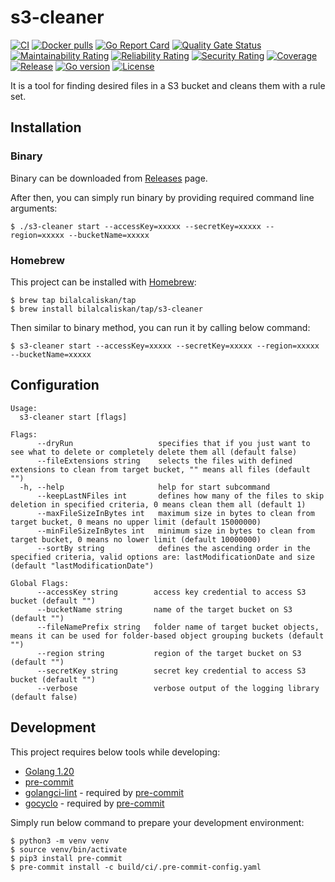# s3-cleaner
[![CI](https://github.com/bilalcaliskan/s3-cleaner/workflows/CI/badge.svg?event=push)](https://github.com/bilalcaliskan/s3-cleaner/actions?query=workflow%3ACI)
[![Docker pulls](https://img.shields.io/docker/pulls/bilalcaliskan/s3-cleaner)](https://hub.docker.com/r/bilalcaliskan/s3-cleaner/)
[![Go Report Card](https://goreportcard.com/badge/github.com/bilalcaliskan/s3-cleaner)](https://goreportcard.com/report/github.com/bilalcaliskan/s3-cleaner)
[![Quality Gate Status](https://sonarcloud.io/api/project_badges/measure?project=bilalcaliskan_s3-cleaner&metric=alert_status)](https://sonarcloud.io/summary/new_code?id=bilalcaliskan_s3-cleaner)
[![Maintainability Rating](https://sonarcloud.io/api/project_badges/measure?project=bilalcaliskan_s3-cleaner&metric=sqale_rating)](https://sonarcloud.io/summary/new_code?id=bilalcaliskan_s3-cleaner)
[![Reliability Rating](https://sonarcloud.io/api/project_badges/measure?project=bilalcaliskan_s3-cleaner&metric=reliability_rating)](https://sonarcloud.io/summary/new_code?id=bilalcaliskan_s3-cleaner)
[![Security Rating](https://sonarcloud.io/api/project_badges/measure?project=bilalcaliskan_s3-cleaner&metric=security_rating)](https://sonarcloud.io/summary/new_code?id=bilalcaliskan_s3-cleaner)
[![Coverage](https://sonarcloud.io/api/project_badges/measure?project=bilalcaliskan_s3-cleaner&metric=coverage)](https://sonarcloud.io/summary/new_code?id=bilalcaliskan_s3-cleaner)
[![Release](https://img.shields.io/github/release/bilalcaliskan/s3-cleaner.svg)](https://github.com/bilalcaliskan/s3-cleaner/releases/latest)
[![Go version](https://img.shields.io/github/go-mod/go-version/bilalcaliskan/s3-cleaner)](https://github.com/bilalcaliskan/s3-cleaner)
[![License](https://img.shields.io/badge/License-Apache%202.0-blue.svg)](https://opensource.org/licenses/Apache-2.0)

It is a tool for finding desired files in a S3 bucket and cleans them with a rule set.

## Installation

### Binary
Binary can be downloaded from [Releases](https://github.com/bilalcaliskan/s3-cleaner/releases) page.

After then, you can simply run binary by providing required command line arguments:
```shell
$ ./s3-cleaner start --accessKey=xxxxx --secretKey=xxxxx --region=xxxxx --bucketName=xxxxx
```

### Homebrew
This project can be installed with [Homebrew](https://brew.sh/):
```shell
$ brew tap bilalcaliskan/tap
$ brew install bilalcaliskan/tap/s3-cleaner
```

Then similar to binary method, you can run it by calling below command:
```shell
$ s3-cleaner start --accessKey=xxxxx --secretKey=xxxxx --region=xxxxx --bucketName=xxxxx
```

## Configuration
```
Usage:
  s3-cleaner start [flags]

Flags:
      --dryRun                   specifies that if you just want to see what to delete or completely delete them all (default false)
      --fileExtensions string    selects the files with defined extensions to clean from target bucket, "" means all files (default "")
  -h, --help                     help for start subcommand
      --keepLastNFiles int       defines how many of the files to skip deletion in specified criteria, 0 means clean them all (default 1)
      --maxFileSizeInBytes int   maximum size in bytes to clean from target bucket, 0 means no upper limit (default 15000000)
      --minFileSizeInBytes int   minimum size in bytes to clean from target bucket, 0 means no lower limit (default 10000000)
      --sortBy string            defines the ascending order in the specified criteria, valid options are: lastModificationDate and size (default "lastModificationDate")

Global Flags:
      --accessKey string        access key credential to access S3 bucket (default "")
      --bucketName string       name of the target bucket on S3 (default "")
      --fileNamePrefix string   folder name of target bucket objects, means it can be used for folder-based object grouping buckets (default "")
      --region string           region of the target bucket on S3 (default "")
      --secretKey string        secret key credential to access S3 bucket (default "")
      --verbose                 verbose output of the logging library (default false)
```

## Development
This project requires below tools while developing:
- [Golang 1.20](https://golang.org/doc/go1.20)
- [pre-commit](https://pre-commit.com/)
- [golangci-lint](https://golangci-lint.run/usage/install/) - required by [pre-commit](https://pre-commit.com/)
- [gocyclo](https://github.com/fzipp/gocyclo) - required by [pre-commit](https://pre-commit.com/)

Simply run below command to prepare your development environment:
```shell
$ python3 -m venv venv
$ source venv/bin/activate
$ pip3 install pre-commit
$ pre-commit install -c build/ci/.pre-commit-config.yaml
```
